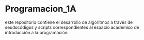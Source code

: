# Programacion_1A
este repositorio contiene el desarrollo de algoritmos a través de seudocódigos y scripts correspondientes al espacio académico de introducción a la programación
